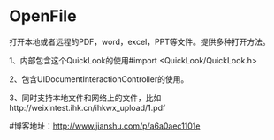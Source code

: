 # OpenFile
打开本地或者远程的PDF，word，excel，PPT等文件。提供多种打开方法。

1、内部包含这个QuickLook的使用#import <QuickLook/QuickLook.h>

2、包含UIDocumentInteractionController的使用。

3、同时支持本地文件和网络上的文件，比如http://weixintest.ihk.cn/ihkwx_upload/1.pdf


#博客地址：http://www.jianshu.com/p/a6a0aec1101e




